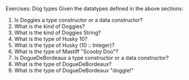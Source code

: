 Exercises: Dog types
Given the datatypes defined in the above sections:
1. Is Doggies a type constructor or a data constructor?
2. What is the kind of Doggies?
3. What is the kind of Doggies String?
4. What is the type of Husky 10?
5. What is the type of Husky (10 :: Integer)?
6. What is the type of Mastiff "Scooby Doo"?
7. Is DogueDeBordeaux a type constructor or a data constructor?
8. What is the type of DogueDeBordeaux?
9. What is the type of DogueDeBordeaux "doggie!"